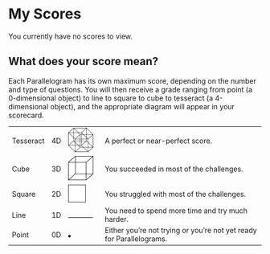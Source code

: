 # My Scores

You currently have no scores to view.

## What does your score mean?

Each Parallelogram has its own maximum score, depending on the number and type of questions.
You will then receive a grade ranging from point (a 0-dimensional object) to line to square to cube to tesseract
(a 4-dimensional object), and the appropriate diagram will appear in your scorecard.

<table>
<tr>
<td style="width:15%">Tesseract</td>
<td style="width:5%">4D</td>
<td style="width:15%"><img src="/images/scores/tesseract.png" width=50/></td>
<td style="width:65%">A perfect or near-perfect score.</td>
</tr>
<tr>
<td>Cube</td>
<td>3D</td>
<td><img src="/images/scores/cube.png" width=50/></td>
<td>You succeeded in most of the challenges.</td>
</tr>
<tr>
<td>Square</td>
<td>2D</td>
<td><img src="/images/scores/square.png" width=35/></td>
<td>You struggled with most of the challenges.</td>
</tr>
<td>Line</td>
<td>1D</td>
<td><img src="/images/scores/line.png" width=50/></td>
<td>You need to spend more time and try much harder.</td>
</tr>
<tr>
<td>Point</td>
<td>0D</td>
<td><img src="/images/scores/point.png" width=5/></td>
<td>Either you’re not trying or you’re not yet ready for Parallelograms.</td>
</tr>
</table>